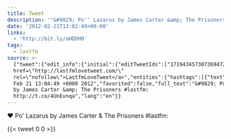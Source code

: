 ```yaml
---
title: Tweet
description: '"&#9829; Po'' Lazarus by James Carter &amp; The Prisoners #lastfm: "'
date: '2012-02-21T13:02:49+00:00'
links:
  - 'http://bit.ly/aHDDH0'
tags:
  - lastfm
source: >-
  {"tweet":{"edit_info":{"initial":{"editTweetIds":["171943457307369472"],"editableUntil":"2012-02-21T14:04:49.434Z","editsRemaining":"5","isEditEligible":true}},"retweeted":false,"source":"<a
  href=\"http://lastfmlovetweet.com/\"
  rel=\"nofollow\">LastfmLoveTweet</a>","entities":{"hashtags":[{"text":"lastfm","indices":["56","63"]}],"symbols":[],"user_mentions":[],"urls":[{"url":"http://t.co/4UnEvnqa","expanded_url":"http://bit.ly/aHDDH0","display_url":"bit.ly/aHDDH0","indices":["65","85"]}]},"display_text_range":["0","85"],"favorite_count":"0","id_str":"171943457307369472","truncated":false,"retweet_count":"0","id":"171943457307369472","possibly_sensitive":false,"created_at":"Tue
  Feb 21 13:04:49 +0000 2012","favorited":false,"full_text":"&#9829; Po' Lazarus
  by James Carter &amp; The Prisoners #lastfm:
  http://t.co/4UnEvnqa","lang":"en"}}
---
```

&#9829; Po' Lazarus by James Carter &amp; The Prisoners #lastfm: 
    
{{< tweet 0 0 >}}
    
